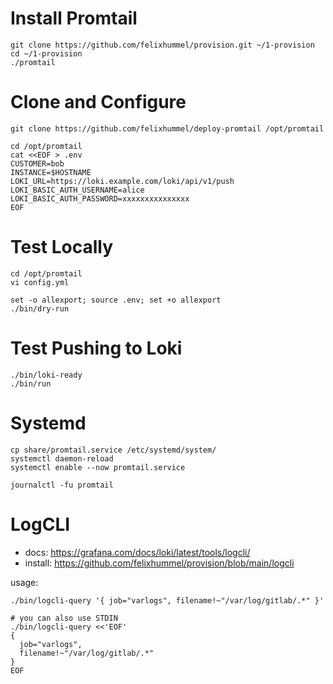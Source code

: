 # Install Promtail
```
git clone https://github.com/felixhummel/provision.git ~/1-provision
cd ~/1-provision
./promtail
```


# Clone and Configure
```
git clone https://github.com/felixhummel/deploy-promtail /opt/promtail

cd /opt/promtail
cat <<EOF > .env
CUSTOMER=bob
INSTANCE=$HOSTNAME
LOKI_URL=https://loki.example.com/loki/api/v1/push
LOKI_BASIC_AUTH_USERNAME=alice
LOKI_BASIC_AUTH_PASSWORD=xxxxxxxxxxxxxxx
EOF
```


# Test Locally
```
cd /opt/promtail
vi config.yml

set -o allexport; source .env; set +o allexport
./bin/dry-run
```


# Test Pushing to Loki
```
./bin/loki-ready
./bin/run
```


# Systemd
```
cp share/promtail.service /etc/systemd/system/
systemctl daemon-reload
systemctl enable --now promtail.service

journalctl -fu promtail
```


# LogCLI
- docs: https://grafana.com/docs/loki/latest/tools/logcli/
- install: https://github.com/felixhummel/provision/blob/main/logcli

usage:
```
./bin/logcli-query '{ job="varlogs", filename!~"/var/log/gitlab/.*" }'

# you can also use STDIN
./bin/logcli-query <<'EOF'
{
  job="varlogs",
  filename!~"/var/log/gitlab/.*"
}
EOF
```
